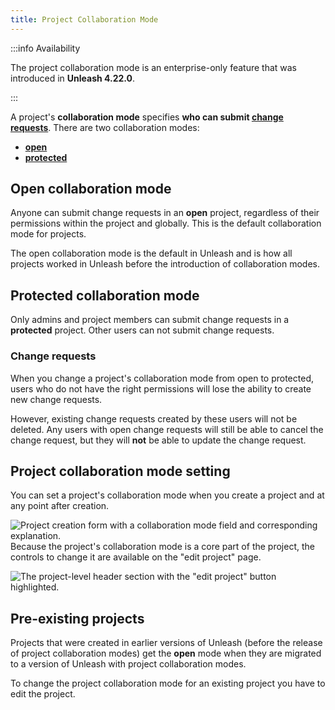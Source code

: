 ```yaml
---
title: Project Collaboration Mode
---
```


:::info Availability

The project collaboration mode is an enterprise-only feature that was introduced in **Unleash 4.22.0**.

:::

A project's **collaboration mode** specifies **who can submit [change requests](change-requests.md)**. There are two collaboration modes:
- [**open**](#open-collaboration-mode)
- [**protected**](#protected-collaboration-mode)

## **Open** collaboration mode

Anyone can submit change requests in an **open** project, regardless of their permissions within the project and globally. This is the default collaboration mode for projects.

The open collaboration mode is the default in Unleash and is how all projects worked in Unleash before the introduction of collaboration modes.

## **Protected** collaboration mode

Only admins and project members can submit change requests in a **protected** project. Other users can not submit change requests.

### Change requests

When you change a project's collaboration mode from open to protected, users who do not have the right permissions will lose the ability to create new change requests.

However, existing change requests created by these users will not be deleted. Any users with open change requests will still be able to cancel the change request, but they will **not** be able to update the change request.

## Project collaboration mode setting

You can set a project's collaboration mode when you create a project and at any point after creation.

![Project creation form with a collaboration mode field and corresponding explanation.](/img/collaboration-mode.png)
Because the project's collaboration mode is a core part of the project, the controls to change it are available on the "edit project" page.

![The project-level header section with the "edit project" button highlighted.](/img/edit-project.png)

## Pre-existing projects

Projects that were created in earlier versions of Unleash (before the release of project collaboration modes) get the **open** mode when they are migrated to a version of Unleash with project collaboration modes.

To change the project collaboration mode for an existing project you have to edit the project.

